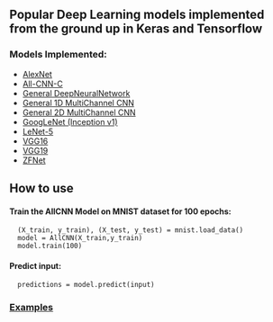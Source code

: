 
## Popular Deep Learning models implemented from the ground up in Keras and Tensorflow

### Models Implemented:
  - [AlexNet](Models/AlexNet.py)
  - [All-CNN-C](Models/AllCNN.py)
  - [General DeepNeuralNetwork](Models/DNN_tf.py)
  - [General 1D MultiChannel CNN](Models/MultiChannelCNN1d.py)
  - [General 2D MultiChannel CNN](Models/MultiChannelCNN2d.py)
  - [GoogLeNet (Inception v1)](Models/GoogLeNet.py)
  - [LeNet-5](Models/LeNet5.py)
  - [VGG16](Models/VGG16.py)
  - [VGG19](Models/VGG19.py)
  - [ZFNet](Models/ZFNet.py)

## How to use 
  #### Train the AllCNN Model on MNIST dataset for 100 epochs:
      (X_train, y_train), (X_test, y_test) = mnist.load_data()
      model = AllCNN(X_train,y_train)
      model.train(100)
  #### Predict input:
      predictions = model.predict(input)

### [Examples](Applications/)



